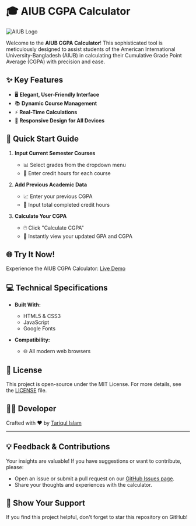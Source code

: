 # 🎓 AIUB CGPA Calculator

![AIUB Logo](https://www.aiub.edu/Files/Templates/NewAIUB/assets/images/aiub-logo.svg)

Welcome to the **AIUB CGPA Calculator**! This sophisticated tool is meticulously designed to assist students of the American International University-Bangladesh (AIUB) in calculating their Cumulative Grade Point Average (CGPA) with precision and ease.

## ✨ Key Features

- 🖥️ **Elegant, User-Friendly Interface**
- 📚 **Dynamic Course Management**
- ⚡ **Real-Time Calculations**
- 📱 **Responsive Design for All Devices**

## 🚀 Quick Start Guide

1. **Input Current Semester Courses**
   - 📊 Select grades from the dropdown menu
   - 🔢 Enter credit hours for each course

2. **Add Previous Academic Data**
   - 📈 Enter your previous CGPA
   - 🧮 Input total completed credit hours

3. **Calculate Your CGPA**
   - 🖱️ Click "Calculate CGPA"
   - 🎉 Instantly view your updated GPA and CGPA

## 🌐 Try It Now!

Experience the AIUB CGPA Calculator: [Live Demo](https://tariqulislaam.github.io/aiub-cgpa-calculator/)

## 💻 Technical Specifications

- **Built With:**
  - HTML5 & CSS3
  - JavaScript
  - Google Fonts

- **Compatibility:**
  - 🌐 All modern web browsers

## 📜 License

This project is open-source under the MIT License. For more details, see the [LICENSE](LICENSE) file.

## 👨‍💻 Developer

Crafted with ❤️ by [Tariqul Islam](https://www.facebook.com/tariqulislaamrahat)

---

## 💡 Feedback & Contributions

Your insights are valuable! If you have suggestions or want to contribute, please:

- Open an issue or submit a pull request on our [GitHub Issues page](https://github.com/tariqulislaam/aiub-cgpa-calculator/issues).
- Share your thoughts and experiences with the calculator.

## 🌟 Show Your Support

If you find this project helpful, don't forget to star this repository on GitHub!
